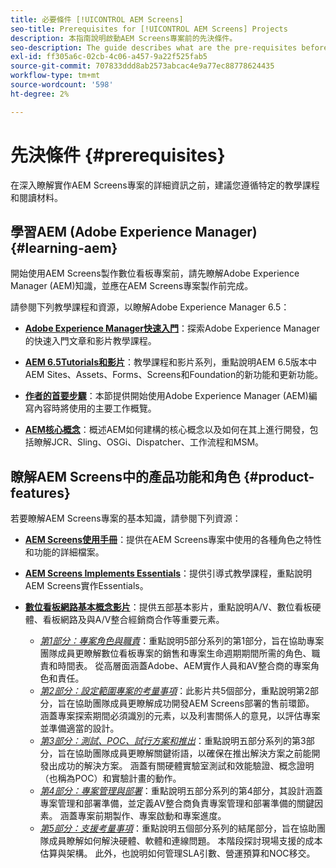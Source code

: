 ```yaml
---
title: 必要條件 [!UICONTROL AEM Screens]
seo-title: Prerequisites for [!UICONTROL AEM Screens] Projects
description: 本指南說明啟動AEM Screens專案前的先決條件。
seo-description: The guide describes what are the pre-requisites before starting an AEM Screens project.
exl-id: ff305a6c-02cb-4c06-a457-9a22f525fab5
source-git-commit: 707833ddd8ab2573abcac4e9a77ec88778624435
workflow-type: tm+mt
source-wordcount: '598'
ht-degree: 2%

---
```


# 先決條件 {#prerequisites}

在深入瞭解實作AEM Screens專案的詳細資訊之前，建議您遵循特定的教學課程和閱讀材料。

## 學習AEM (Adobe Experience Manager) {#learning-aem}

開始使用AEM Screens製作數位看板專案前，請先瞭解Adobe Experience Manager (AEM)知識，並應在AEM Screens專案製作前完成。

請參閱下列教學課程和資源，以瞭解Adobe Experience Manager 6.5：

* **[Adobe Experience Manager快速入門](https://helpx.adobe.com/tw/experience-manager/get-started.html)**：探索Adobe Experience Manager的快速入門文章和影片教學課程。

* **[AEM 6.5Tutorials和影片](https://helpx.adobe.com/experience-manager/kt/index/aem-6-5-videos.html)**：教學課程和影片系列，重點說明AEM 6.5版本中AEM Sites、Assets、Forms、Screens和Foundation的新功能和更新功能。

* **[作者的首要步驟](https://helpx.adobe.com/experience-manager/6-5/sites/authoring/using/first-steps.html)**：本節提供開始使用Adobe Experience Manager (AEM)編寫內容時將使用的主要工作概覽。

* **[AEM核心概念](https://helpx.adobe.com/tw/experience-manager/6-5/sites/developing/using/the-basics.html)**：概述AEM如何建構的核心概念以及如何在其上進行開發，包括瞭解JCR、Sling、OSGi、Dispatcher、工作流程和MSM。

## 瞭解AEM Screens中的產品功能和角色 {#product-features}

若要瞭解AEM Screens專案的基本知識，請參閱下列資源：

* **[AEM Screens使用手冊](https://helpx.adobe.com/tw/experience-manager/6-5/screens/user-guide.html)**：提供在AEM Screens專案中使用的各種角色之特性和功能的詳細檔案。

* **[AEM Screens Implements Essentials](https://experienceleague.adobe.com/?launch=AEM-7a#recommended/solutions/experience-manager)**：提供引導式教學課程，重點說明AEM Screens實作Essentials。

* **[數位看板網路基本概念影片](https://helpx.adobe.com/experience-manager/6-5/screens/user-guide.html?topic=/experience-manager/6-5/screens/morehelp/digital-signage-networks-basics.ug.js)**：提供五部基本影片，重點說明A/V、數位看板硬體、看板網路及與A/V整合經銷商合作等重要元素。
   * *[第1部分：專案角色與職責](https://helpx.adobe.com/experience-manager/6-5/screens/using/project-roles-responsibilities.html)*：重點說明5部分系列的第1部分，旨在協助專案團隊成員更瞭解數位看板專案的銷售和專案生命週期期間所需的角色、職責和時間表。 從高層面涵蓋Adobe、AEM實作人員和AV整合商的專案角色和責任。
   * *[第2部分：設定範圍專案的考量事項](https://helpx.adobe.com/experience-manager/6-5/screens/using/project-considerations.html)*：此影片共5個部分，重點說明第2部分，旨在協助團隊成員更瞭解成功開發AEM Screens部署的售前環節。 涵蓋專案探索期間必須識別的元素，以及利害關係人的意見，以評估專案並準備適當的設計。
   * *[第3部分：測試、POC、試行方案和推出](https://helpx.adobe.com/experience-manager/6-5/screens/using/testing-pocs-pilots-rollouts.html)*：重點說明五部分系列的第3部分，旨在協助團隊成員更瞭解關鍵術語，以確保在推出解決方案之前能開發出成功的解決方案。 涵蓋有關硬體實驗室測試和效能驗證、概念證明（也稱為POC）和實驗計畫的動作。
   * *[第4部分：專案管理與部署](https://helpx.adobe.com/experience-manager/6-5/screens/using/project-management-and-deployment.html)*：重點說明五部分系列的第4部分，其設計涵蓋專案管理和部署準備，並定義AV整合商負責專案管理和部署準備的關鍵因素。 涵蓋專案前期製作、專案啟動和專案進度。
   * *[第5部分：支援考量事項](https://helpx.adobe.com/experience-manager/6-5/screens/using/support-considerations.html)*：重點說明五個部分系列的結尾部分，旨在協助團隊成員瞭解如何解決硬體、軟體和連線問題。 本階段探討現場支援的成本估算與架構。 此外，也說明如何管理SLA引數、營運預算和NOC移交。

